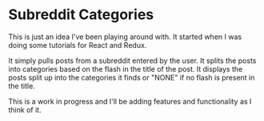 # Subreddit Categories

This is just an idea I've been playing around with.
It started when I was doing some tutorials for React and Redux.

It simply pulls posts from a subreddit entered by the user.
It splits the posts into categories based on the flash in the title of the post.
It displays the posts split up into the categories it finds or "NONE" if no flash is present in the title.

This is a work in progress and I'll be adding features and functionality as I think of it.